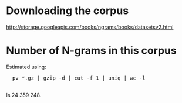  # Downloading the corpus 
 http://storage.googleapis.com/books/ngrams/books/datasetsv2.html
 
 # Number of N-grams in this corpus
 
 Estimated using: 
 <pre>
  pv *.gz | gzip -d | cut -f 1 | uniq | wc -l
 </pre>
 
 Is 24 359 248.
 
 